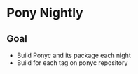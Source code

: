 # Pony Nightly
## Goal
* Build Ponyc and its package each night
* Build for each tag on ponyc repository